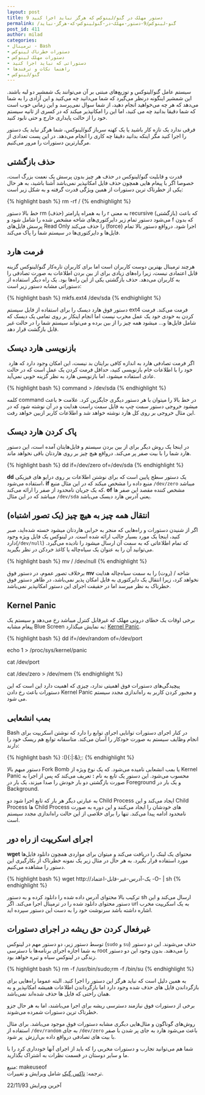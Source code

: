 ```yaml
---
layout: post
title: 9 دستور مهلک در گنو/لینوکس که هرگز نباید اجرا کنید
permalink: /گنو-لینوکس/9-دستور-مهلک-در-گنولینوکس-که-هرگز-نباید
post_id: 411
author: milad
categories: 
- ترمینال - Bash
- دستورات خطرناک لینوکس
- دستورات مهلک لینوکس
- دستوراتی که نباید اجرا کنید
- راهنما نکات و ترفندها
- گنو/لینوکس
---
```


سیستم عامل گنو/لینوکس و توزیع‌های مبتنی بر آن می‌توانند یک شمشیر دو لبه باشند. این شمشیر اینگونه درنظر می‌گیرد که شما می‌دانید چه می‌کنید و این آزادی را به شما می‌دهد که هر چه می‌خواهید انجام دهید، از شما سوال نمی‌پرسد و این زمانی خوب است که شما دقیقا بدانید چه می کنید، اما این را امکانپذیر میکند که در کسری از ثانیه سیستم خود را از حالت پایداری خارج و حتی نابود کنید.

فرقی ندارد یک تازه کار باشید یا یک کهنه سرباز گنو/لینوکس، شما هرگز نباید یک دستور را اجرا کنید مگر اینکه بدانید دقیقا چه کاری را انجام می‌دهد. در این پست تعدادی از مرگبارترین دستورات را مرور می‌کنیم.


## حذف بازگشتی


قدرت و قابلیت گنو/لینوکس در حذف هر چیز بدون پرسش یک نعمت بزرگ است، خصوصا اگر با پیغام هایی همچون حذف فایل امکانپذیر نمی‌باشد آشنا باشید، به هر حال یکی از خطرناک ترین دستورات از همین ویژگی قدرت گرفته و به شکل زیر است:

{% highlight bash %}
rm -rf /
{% endhighlight %}

خط بالا دستور rm (حذف) را به همراه پارامتر r به معنی recursive (بازگشتی) که باعث می‌شود دستور تمام زیر دایرکتوری‌های شاخه مشخص شده را شامل شود و f که بدون پرسش فایل‌های Read Only را حذف می‌کند (force) اجرا شود.
درواقع دستور بالا تمام فایل‌ها و دایرکتوری‌ها در سیستم شما را پاک می‌کند.

## فرمت هارد


هرچند ترمینال بهترین دوست کاربران است اما برای کاربران تاره‌کار گنو/لینوکس گزینه قابل اعتمادی نیست، زیرا راه‌های زیادی برای از بین بردن اطلاعات به صورت تصادفی را به کاربران می‌دهد. حذف بازگشتی یکی از این راه‌ها بود. یک راه دیگر استفاده از دستوراتی مشابه دستور زیر است:

{% highlight bash %}
mkfs.ext4 /dev/sda
{% endhighlight %}

دستور فوق هارد دیسک را برای استفاده از فایل سیستم ext4 فرمت می‌کند. فرمت کردن به خودی خود یک عمل مخرب نیست اما انجام اینکار بر روی تمامی یک دیسک که شامل فایل‌ها و... میشود همه چیز را از بین برده و می‌تواند سیستم شما را در حالت غیر قابل بازگشت قرار دهد.


## بازنویسی هارد دیسک


 اگر فرمت تصادفی هارد به اندازه کافی برایتان بد نیست، این امکان وجود دارد که هارد خود را با اطلاعات خام بازنویسی کنید، حداقل فرمت کردن یک عمل است که در حالت عادی استفاده میشود، اما بازنویسی هارد به نظر گزینه خوبی نمی‌آید.

{% highlight bash %}
command > /dev/sda
{% endhighlight %}

کلمه command در خط بالا را میتوان با هر دستور دیگری جایگزین کرد. علامت
**<**
 باعث میشود خروجی دستور سمت چپ به فایل سمت راست هدایت و در آن نوشته شود که در این مثال خروجی بر روی کل هارد نوشته خواهد شد و اطلاعات کاربر ازبین خواهد رفت.


## پاک کردن هارد دیسک


در اینجا یک روش دیگر برای از بین بردن سیستم‌ و فایل‌هایتان آمده است، این دستور هارد شما را با بیت صفر پر می‌کند. درواقع هیچ چیز بر روی هاردتان باقی نخواهد ماند.

{% highlight bash %}
dd if=/dev/zero of=/dev/sda
{% endhighlight %}

**dd**
 یک دستور سطح پایین است که برای نوشتن اطلاعات بر روی درایو های فیزیکی استفاده می‌شود، 
**if**
 منبع داده را مشخص میکند که در این مثال منبع `/dev/zero` میباشد که یک جریان نامحدود از صفر را ارائه می‌کند. 
**of**
 مشخص کننده مقصد این صفر ها میباشد که در این مثال `/dev/sda` یعنی آدرس هارد دیسک می‌باشد.


## انتقال همه چیز به هیچ چیز (یک تصور اشتباه)


اگر از شنیدن دستورات و راه‌هایی که منجر به خرابی هاردتان میشود خسته شده‌اید، صبر کنید، اینجا یک مورد بسیار جالب ارائه شده است. در لینوکس یک فایل ویژه وجود دارد(`/dev/null`) که تمام اطلاعاتی که به سمت آن ارسال میشود را نادیده می‌گیرد. می‌توانید آن را به عنوان یک سیاه‌چاله یا کاغذ خردکن در نظر بگیرید.

{% highlight bash %}
mv / /dev/null
{% endhighlight %}

برخلاف تصور عموم، در دستور فوق 
**mv**
شاخه / (روت) را به سمت سیاه‌چاله هدایت نخواهد کرد، زیرا انتقال یک دایرکتوری به فایل امکان پذیر نمی‌باشد، در ظاهر دستور فوق خطرناک به نظر میرسد اما در حقیقت اجرای این دستور امکانپذیر نمی‌باشد.


## Kernel Panic


برخی اوقات یک خطای درونی مهلک که غیرقابل کنترل میباشد رخ می‌دهد و سیستم یک پیغام مشابه Blue Screen به نمایش میگذارد: 
[Kernel Panic](https://en.wikipedia.org/wiki/Kernel_panic).

{% highlight bash %}
dd if=/dev/random of=/dev/port

echo 1 > /proc/sys/kernel/panic

cat /dev/port

cat /dev/zero > /dev/mem
{% endhighlight %}

پیچیدگی‌های دستورات فوق اهمیتی ندارد، چیزی که اهمیت دارد این است که این دستورات باعث رخ دادن Kernel Panic‌ و مجبور کردن کاربر به راه‌اندازی مجدد سیستم می شود.


## بمب انشعابی


Bash در کنار اجرای دستورات توانایی اجرای توابع را دارد که نوشتن اسکریپت برای انجام وظایف سیستم به صورت خودکار را آسان می‌کند. متاسفانه توابع هم ریسک خود را دارند:

{% highlight bash %}
:(){:|:&};:
{% endhighlight %}

دستور مبهم بالا Fork Bomb یا بمب انشعابی نامیده می‌شود. که یک نوع ویژه از Kernel Panic محسوب می‌شود. این دستور یک تابع به نام
**:**
 تعریف می‌کند که پس از اجرا به صورت بازگشتی دو بار خودش را صدا میزند، یک بار در Foreground و یک بار در Background.

به عبارتی دیگر هر بار که تابع اجرا شود دو Child Process ایجاد می‌کند و این Child Process ها Child Process های خودشان را ایجاد می‌کنند و این دوره به صورت نامحدود ادامه پیدا می‌کند. تنها را برای خلاصی از این حالت راه‌اندازی مجدد سیستم است.


## اجرای اسکریپت از راه دور


**wget**
محتوای یک لینک را دریافت می‌کند و میتوان برای مواردی همچون دانلود فایل‌ها مورد استفاده قرار بگیرد. به هر حال در مثال زیر یک نمونه خطرناک از بکارگیری این دستور را مشاهده می‌کنیم.

{% highlight bash %}
wget http://یک-آدرس-غیر-قابل-اعتماد -O- | sh
{% endhighlight %}

ترکیب بالا محتوای آدرس داده شده را دانلود کرده و به دستور sh ارسال می‌کند و این دستور محتوای دانلود شده را در ترمینال اجرا می‌کند. اگر url به یک اسکریپت مخرب اشاره داشته باشد سرنوشت خود را به دست این دستور سپرده اید.


## غیرفعال کردن حق ریشه در اجرای دستورات


توسط دستور زیر، دو دستور مهم در لینوکس (`sudo` و `su`) حذف می‌شوند. این دو دستور به شما اجازه اجرای برنامه‌ها با دسترسی root را می‌دهند. بدون وجود این دو دستور زندگی در لینوکس سیاه و تیره خواهد بود.

{% highlight bash %}
rm -f /usr/bin/sudo;rm -f /bin/su
{% endhighlight %}

به همین دلیل است که نباید هرگز این دستور را اجرا کنید. البته عموما راه‌هایی برای بازگرداندن فایل های حذف شده وجود دارد اما بازگرداندن اطلاعات همیشه امکانپذیر و به همان راحتی که فایل ها حذف شده‌اند نمی‌باشد.

برخی از دستورات فوق نیازمند دسترسی ریشه برای اجرا می‌باشند، اما به هر حال جزو خطرناک ترین دستورات شمرده می‌شوند.

روش‌های گوناگون و مثال‌هایی دیگری مشابه دستورات فوق موجود می‌باشد. برای مثال استفاده از `/dev/random` به جای `/dev/zero` باعث می‌شود هارد به جای پر شدن با صفر با بیت های تصادفی درواقع داده بی‌ارزش  پر شود.

شما هم می‌توانید تجارب و دستورات مخربی را که ‌باید از اجرای آنها خودداری کرد را با ما و سایر دوستان در قسمت نظرات به اشتراک بگذارید.

منبع: makeuseof  
ترجمه: [تاکس گیک](http://tuxgeek.ir) شامل ویرایش و تغییرات.

آخرین ویرایش 22/11/93